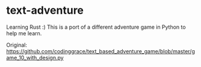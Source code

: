 # text-adventure
Learning Rust :) This is a port of a different adventure game in Python to help me learn.

Original: https://github.com/codinggrace/text_based_adventure_game/blob/master/game_10_with_design.py
